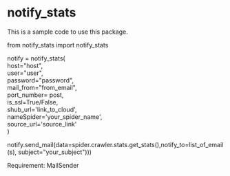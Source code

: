 # notify_stats

This is a sample code to use this package.

from notify_stats import notify_stats

notify = notify_stats(\
           host="host",\
           user="user",\
           password="password",\
           mail_from="from_email",\
           port_number= post,\
           is_ssl=True/False,\
           shub_url='link_to_cloud',\
           nameSpider='your_spider_name',\
           source_url='source_link'\
        )

notify.send_mail(data=spider.crawler.stats.get_stats(),notify_to=list_of_email(s), subject="your_subject")))

Requirement: MailSender